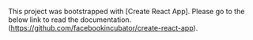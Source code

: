 

This project was bootstrapped with [Create React App]. Please go to the below link to read the documentation.
(https://github.com/facebookincubator/create-react-app).
